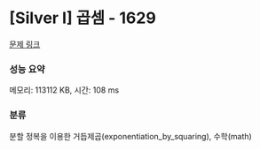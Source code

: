 # [Silver I] 곱셈 - 1629 

[문제 링크](https://www.acmicpc.net/problem/1629) 

### 성능 요약

메모리: 113112 KB, 시간: 108 ms

### 분류

분할 정복을 이용한 거듭제곱(exponentiation_by_squaring), 수학(math)

